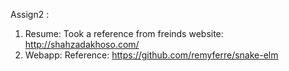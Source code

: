 Assign2 :

  1. Resume: Took a reference from freinds website: http://shahzadakhoso.com/
  2. Webapp: Reference: https://github.com/remyferre/snake-elm
